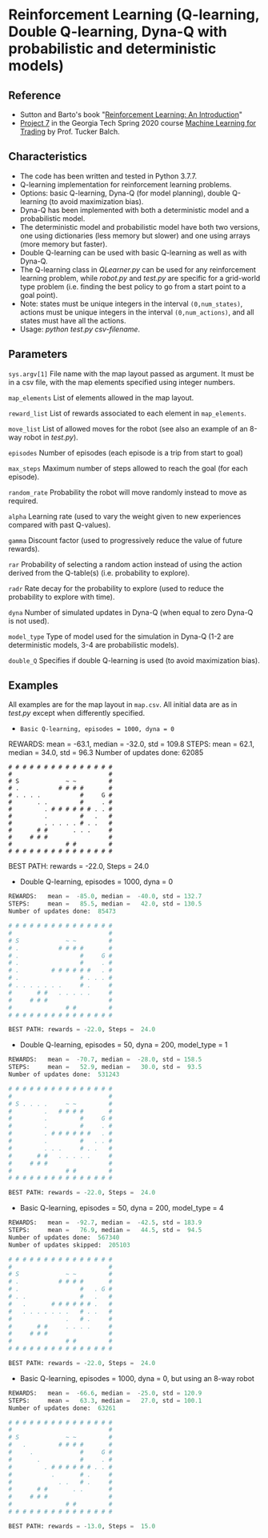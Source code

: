 # Reinforcement Learning (Q-learning, Double Q-learning, Dyna-Q with probabilistic and deterministic models)

## Reference

- Sutton and Barto's book "[Reinforcement Learning: An Introduction](http://incompleteideas.net/book/the-book-2nd.html)"
- [Project 7](http://quantsoftware.gatech.edu/Spring_2020_Project_7:_Qlearning_Robot) in the Georgia Tech Spring 2020 course [Machine Learning for Trading](http://quantsoftware.gatech.edu/CS7646_Spring_2020) by Prof. Tucker Balch.

## Characteristics

- The code has been written and tested in Python 3.7.7.
- Q-learning implementation for reinforcement learning problems.
- Options: basic Q-learning, Dyna-Q (for model planning), double Q-learning (to avoid maximization bias).
- Dyna-Q has been implemented with both a deterministic model and a probabilistic model.
- The deterministic model and probabilistic model have both two versions, one using dictionaries (less memory but slower) and one using arrays (more memory but faster).
- Double Q-learning can be used with basic Q-learning as well as with Dyna-Q.
- The Q-learning class in *QLearner.py* can be used for any reinforcement learning problem, while *robot.py* and *test.py* are specific for a grid-world type problem (i.e. finding the best policy to go from a start point to a goal point).
- Note: states must be unique integers in the interval `(0,num_states)`, actions must be unique integers in the interval `(0,num_actions)`, and all states must have all the actions.
- Usage: *python test.py csv-filename*.

## Parameters

`sys.argv[1]` File name with the map layout passed as argument. It must be in a csv file, with the map elements specified using integer numbers.

`map_elements` List of elements allowed in the map layout.

`reward_list` List of rewards associated to each element in `map_elements`.

`move_list` List of allowed moves for the robot (see also an example of an 8-way robot in *test.py*).

`episodes`  Number of episodes (each episode is a trip from start to goal)

`max_steps` Maximum number of steps allowed to reach the goal (for each episode).

`random_rate` Probability the robot will move randomly instead to move as required.

`alpha` Learning rate (used to vary the weight given to new experiences compared with past Q-values).

`gamma` Discount factor (used to progressively reduce the value of future rewards).

`rar` Probability of selecting a random action instead of using the action derived from the Q-table(s) (i.e. probability to explore).

`radr` Rate decay for the probability to explore  (used to reduce the probability to explore with time).

`dyna` Number of simulated updates in Dyna-Q (when equal to zero Dyna-Q is not used).

`model_type` Type of model used for the simulation in Dyna-Q (1-2 are deterministic models, 3-4 are probabilistic models).

`double_Q` Specifies if double Q-learning is used (to avoid maximization bias).

## Examples

All examples are for the map layout in `map.csv`. All initial data are as in *test.py* except when differently specified.

- `Basic Q-learning, episodes = 1000, dyna = 0`

REWARDS:   mean =  -63.1, median =  -32.0, std = 109.8
STEPS:     mean =   62.1, median =   34.0, std =  96.3
Number of updates done:  62085
```
# # # # # # # # # # # # # # #
#                           #
# S             ~ ~         #
# .           # # # #       #
# . . . .           #     G #
#       . .         #     . #
#         . # # # # # # . . #
#         .         #   .   #
#         . . . . . # . .   #
#       # #       . . .     #
#     # # #                 #
#               # #         #
# # # # # # # # # # # # # # #
```
BEST PATH: rewards = -22.0, Steps =  24.0


- Double Q-learning, episodes = 1000, dyna = 0

```python
REWARDS:   mean =  -85.0, median =  -40.0, std = 132.7
STEPS:     mean =   85.5, median =   42.0, std = 130.5
Number of updates done:  85473

# # # # # # # # # # # # # # #
#                           #
# S             ~ ~         #
# .           # # # #       #
# .                 #     G #
# .                 #     . #
# .         # # # # # #   . #
# .                 # . . . #
# . . . . . . .     # .     #
#       # #   . . . . .     #
#     # # #                 #
#               # #         #
# # # # # # # # # # # # # # #

BEST PATH: rewards = -22.0, Steps =  24.0
```

- Double Q-learning, episodes = 50, dyna = 200, model_type = 1

```python
REWARDS:   mean =  -70.7, median =  -28.0, std = 158.5
STEPS:     mean =   52.9, median =   30.0, std =  93.5
Number of updates done:  531243

# # # # # # # # # # # # # # #
#                           #
# S . . . .     ~ ~         #
#         .   # # # #       #
#         .         #     G #
#         .         #     . #
#         . # # # # # #   . #
#         .         #   . . #
#         . . .     # . .   #
#       # #   . . . . .     #
#     # # #                 #
#               # #         #
# # # # # # # # # # # # # # #

BEST PATH: rewards = -22.0, Steps =  24.0
```

- Basic Q-learning, episodes = 50, dyna = 200, model_type = 4

```python
REWARDS:   mean =  -92.7, median =  -42.5, std = 183.9
STEPS:     mean =   76.9, median =   44.5, std =  94.5
Number of updates done:  567340
Number of updates skipped:  205103

# # # # # # # # # # # # # # #
#                           #
# S             ~ ~         #
# .           # # # #       #
# .                 #   . G #
# . .               #   .   #
#   .       # # # # # # .   #
#   . . . . . . .   # . .   #
#               .   # .     #
#       # #     . . . .     #
#     # # #                 #
#               # #         #
# # # # # # # # # # # # # # #

BEST PATH: rewards = -22.0, Steps =  24.0
```

- Basic Q-learning, episodes = 1000, dyna = 0, but using an 8-way robot

```python
REWARDS:   mean =  -66.6, median =  -25.0, std = 120.9
STEPS:     mean =   63.3, median =   27.0, std = 100.1
Number of updates done:  63261

# # # # # # # # # # # # # # #
#                           #
# S             ~ ~         #
#   .         # # # #       #
#     .             #     G #
#       .           #     . #
#         . # # # # # # . . #
#           .       # .     #
#             . .   # .     #
#       # #       . .       #
#     # # #                 #
#               # #         #
# # # # # # # # # # # # # # #

BEST PATH: rewards = -13.0, Steps =  15.0
```
